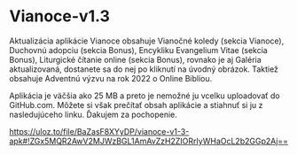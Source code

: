 # Vianoce-v1.3
Aktualizácia aplikácie Vianoce obsahuje Vianočné koledy (sekcia Vianoce), Duchovnú adopciu (sekcia Bonus), Encykliku Evangelium Vitae (sekcia Bonus), Liturgické čítanie online (sekcia Bonus), rovnako je aj Galéria aktualizovaná, dostanete sa do nej po kliknutí na úvodný obrázok. Taktiež obsahuje Adventnú výzvu na rok 2022 o Online Bibliou.

Aplikácia je väčšia ako 25 MB a preto je nemožné ju vcelku uploadovať do GitHub.com. Môžete si však prečítať obsah aplikácie a stiahnuť si ju z nasledujúceho linku. Ďakujem za pochopenie.

https://uloz.to/file/BaZasF8XYyDP/vianoce-v1-3-apk#!ZGx5MQR2AwV2MJWzBGL1AmAvZzH2ZIORrIyWHaOcL2b2GGp2Aj==
